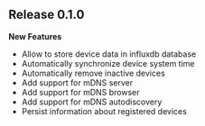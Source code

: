 ## Release 0.1.0

**New Features**

- Allow to store device data in influxdb database
- Automatically synchronize device system time
- Automatically remove inactive devices
- Add support for mDNS server
- Add support for mDNS browser
- Add support for mDNS autodiscovery
- Persist information about registered devices
